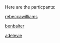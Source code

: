 Here are the particpants: 

[rebeccawilliams](http://github.com/rebeccawilliams)

[benbalter](http://github.com/benbalter)

[adelevie](http://github.com/adelevie)

